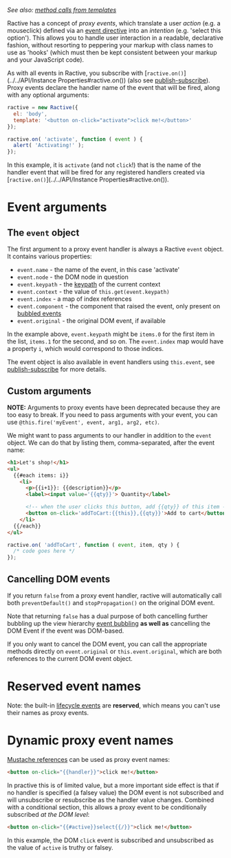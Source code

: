 *See also: [method calls from templates]()*

Ractive has a concept of *proxy events*, which translate a user *action* (e.g. a mouseclick) defined via an [event directive]() into an *intention* (e.g. 'select this option'). This allows you to handle user interaction in a readable, declarative fashion, without resorting to peppering your markup with class names to use as 'hooks' (which must then be kept consistent between your markup and your JavaScript code).

As with all events in Ractive, you subscribe with [`ractive.on()`](../../API/Instance Properties#ractive.on()) (also see [publish-subscribe]()). Proxy events declare the handler name of the event that will be fired, along with any optional arguments:

```js
ractive = new Ractive({
  el: 'body',
  template: '<button on-click="activate">click me!</button>'
});

ractive.on( 'activate', function ( event ) {
  alert( 'Activating!' );
});
```

In this example, it is `activate` (and not `click`!) that is the name of the handler event that will be fired for any registered handlers created via [`ractive.on()`](../../API/Instance Properties#ractive.on()).

# Event arguments

## The `event` object

The first argument to a proxy event handler is always a Ractive `event` object. It contains various properties:

* `event.name` - the name of the event, in this case 'activate'
* `event.node` - the DOM node in question
* `event.keypath` - the [keypath]() of the current context
* `event.context` - the value of `this.get(event.keypath)`
* `event.index` - a map of index references
* `event.component` - the component that raised the event, only present on [bubbled events]()
* `event.original` - the original DOM event, if available

In the example above, `event.keypath` might be `items.0` for the first item in the list, `items.1` for the second, and so on. The `event.index` map would have a property `i`, which would correspond to those indices.

The event object is also available in event handlers using `this.event`, see [publish-subscribe]() for more details.

## Custom arguments

__NOTE:__ Arguments to proxy events have been deprecated because they are too easy to break. If you need to pass arguments with your event, you can use `@this.fire('myEvent', event, arg1, arg2, etc)`.

We might want to pass arguments to our handler in addition to the `event` object. We can do that by listing them, comma-separated, after the event name:

```html
<h1>Let's shop!</h1>
<ul>
  {{#each items: i}}
    <li>
      <p>{{i+1}}: {{description}}</p>
      <label><input value='{{qty}}'> Quantity</label>

      <!-- when the user clicks this button, add {{qty}} of this item -->
      <button on-click='addToCart:{{this}},{{qty}}'>Add to cart</button>
    </li>
  {{/each}}
</ul>
```

```js
ractive.on( 'addToCart', function ( event, item, qty ) {
  /* code goes here */
});
```

## Cancelling DOM events

If you return `false` from a proxy event handler, ractive will automatically call both `preventDefault()` and `stopPropagation()` on the original DOM event.

Note that returning `false` has a dual purpose of both cancelling further bubbling up the view hierarchy [event bubbling]() __as well as__ cancelling the DOM Event if the event was DOM-based.

If you only want to cancel the DOM event, you can call the appropriate methods directly on `event.original` or `this.event.original`, which are both references to the current DOM event object.


# Reserved event names

Note: the built-in [lifecycle events]() are **reserved**, which means you can't use their names as proxy events.


# Dynamic proxy event names

[Mustache references]() can be used as proxy event names:

```html
<button on-click="{{handler}}">click me!</button>
```

In practive this is of limited value, but a more important side effect is that if no handler is specified (a falsey value) the DOM event is not subscribed and will unsubscribe or resubscribe as the handler value changes. Combined with a conditional section, this allows a proxy event to be conditionally subscribed _at the DOM level_:

```html
<button on-click="{{#active}}select{{/}}">click me!</button>
```
In this example, the DOM `click` event is subscribed and unsubscribed as the value of `active` is truthy or falsey.
